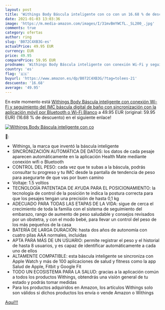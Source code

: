 ```yaml
---
layout: post
title: 'Withings Body Báscula inteligente con co con un 16.68 % de descuento'
date: 2021-01-03 13:03:36
image: 'https://m.media-amazon.com/images/I/31mvBmYWCfL._SL200_.jpg'
comments: true
category: ofertas
author: ring
slug: 'B072C4XB3G-es'
actualPrice: 49.95 EUR
currency: EUR
price: 49.95
comparePrice: 59.95 EUR
prodname: 'Withings Body Báscula inteligente con conexión Wi-Fi y seguimiento del IMC  báscula digital de baño con sincronización con la aplicación móvil por Bluetooth o Wi-Fi  Blanco'
country: 'es'
flag: '🇪🇸'
buyurl: 'https://www.amazon.es/dp/B072C4XB3G/?tag=tolees-21'
descuento: '16.68'
average: '49.95'
---
```


En este momento está [Withings Body Báscula inteligente con conexión Wi-Fi y seguimiento del IMC  báscula digital de baño con sincronización con la aplicación móvil por Bluetooth o Wi-Fi  Blanco](https://www.amazon.es/dp/B072C4XB3G/?tag=tolees-21) a 49.95 EUR (original: 59.95 EUR) (16.68 %  de descuento) en el siguiente enlace!

[![Withings Body Báscula inteligente con co](https://m.media-amazon.com/images/I/31mvBmYWCfL._SL200_.jpg)](https://www.amazon.es/dp/B072C4XB3G/?tag=tolees-21)

🔎:

- Withings, la marca que inventó la báscula inteligente
- SINCRONIZACIÓN AUTOMÁTICA DE DATOS: los datos de cada pesaje aparecen automáticamente en la aplicación Health Mate mediante conexión wifi o Bluetooth
- CONTROL DEL PESO: cada vez que te subas a la báscula, podrás consultar tu progreso y tu IMC desde la pantalla de tendencia de peso para asegurarte de que vas por buen camino
- Voltaje: 1.5 voltios
- TECNOLOGÍA PATENTADA DE AYUDA PARA EL POSICIONAMIENTO: la tecnología de control de la posición te indica la postura correcta para que los pesajes tengan una precisión de hasta 0,1 kg
- ADECUADO PARA TODAS LAS ETAPAS DE LA VIDA: sigue de cerca el crecimiento de toda la familia con el sistema de seguimiento del embarazo, rango de aumento de peso saludable y consejos revisados por un obstetra, y con el modo bebé, para llevar un control del peso de los más pequeños de la casa
- BATERÍA DE LARGA DURACIÓN: hasta dos años de autonomía con cuatro pilas AAA normales, incluidas
- APTA PARA MÁS DE UN USUARIO: permite registrar el peso y el historial de hasta 8 usuarios, y es capaz de identificar automáticamente a cada uno de ellos
- ALTAMENTE COMPATIBLE: esta báscula inteligente se sincroniza con Apple Watch y más de 100 aplicaciones de salud y fitness como la app Salud de Apple, Fitbit y Google Fit
- TODO UN ECOSISTEMA PARA LA SALUD: gracias a la aplicación común a todos los productos Withings, obtendrás una visión general de tu estado y podrás tomar medidas
- Para los productos adquiridos en Amazon, los artículos Withings solo son válidos si dichos productos los envía o vende Amazon o Withings

[Aquí!!!](https://www.amazon.es/dp/B072C4XB3G/?tag=tolees-21)
